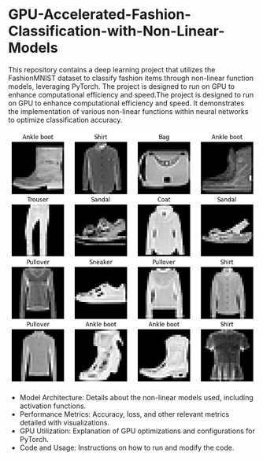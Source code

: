 # GPU-Accelerated-Fashion-Classification-with-Non-Linear-Models
This repository contains a deep learning project that utilizes the FashionMNIST dataset to classify fashion items through non-linear function models, leveraging PyTorch. The project is designed to run on GPU to enhance computational efficiency and speed.The project is designed to run on GPU to enhance computational efficiency and speed. It demonstrates the implementation of various non-linear functions within neural networks to optimize classification accuracy.

![FashionMNISTModelV1](fa.png)


- Model Architecture: Details about the non-linear models used, including activation functions.
- Performance Metrics: Accuracy, loss, and other relevant metrics detailed with visualizations.
- GPU Utilization: Explanation of GPU optimizations and configurations for PyTorch.
- Code and Usage: Instructions on how to run and modify the code.
